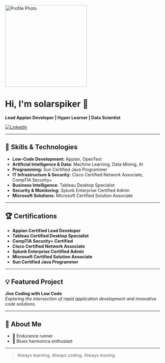 <img src="https://media.licdn.com/dms/image/v2/D4E03AQFM0-dUFcpmNQ/profile-displayphoto-crop_800_800/B4EZkbD0VSIMAI-/0/1757095610117?e=1762387200&v=beta&t=HkpK4S60fzZw2Xj5t7QeZqTDuKxmk2maVjhae82ou7M" alt="Profile Photo" width="266" />

# Hi, I'm solarspiker 👋

**Lead Appian Developer | Hyper Learner | Data Scientist**

[![LinkedIn](https://img.shields.io/badge/LinkedIn-egolfer-blue?logo=linkedin&style=flat-square)](https://www.linkedin.com/in/egolfer/)

---

## 🚀 Skills & Technologies

- **Low-Code Development:** Appian, OpenText
- **Artificial Intelligence & Data:** Machine Learning, Data Mining, AI
- **Programming:** Sun Certified Java Programmer
- **IT Infrastructure & Security:** Cisco Certified Network Associate, CompTIA Security+
- **Business Intelligence:** Tableau Desktop Specialist
- **Security & Monitoring:** Splunk Enterprise Certified Admin
- **Microsoft Solutions:** Microsoft Certified Solution Associate

---

## 🏆 Certifications

- **Appian Certified Lead Developer**
- **Tableau Certified Desktop Specialist**
- **CompTIA Security+ Certified**
- **Cisco Certified Network Associate**
- **Splunk Enterprise Certified Admin**
- **Microsoft Certified Solution Associate**
- **Sun Certified Java Programmer**

---

## 💡 Featured Project

**Jive Coding with Low Code**  
_Exploring the intersection of rapid application development and innovative code solutions._

---

## 🎸 About Me

- 🏃 Endurance runner
- 🎵 Blues harmonica enthusiast

---

> Always learning. Always coding. Always moving.
